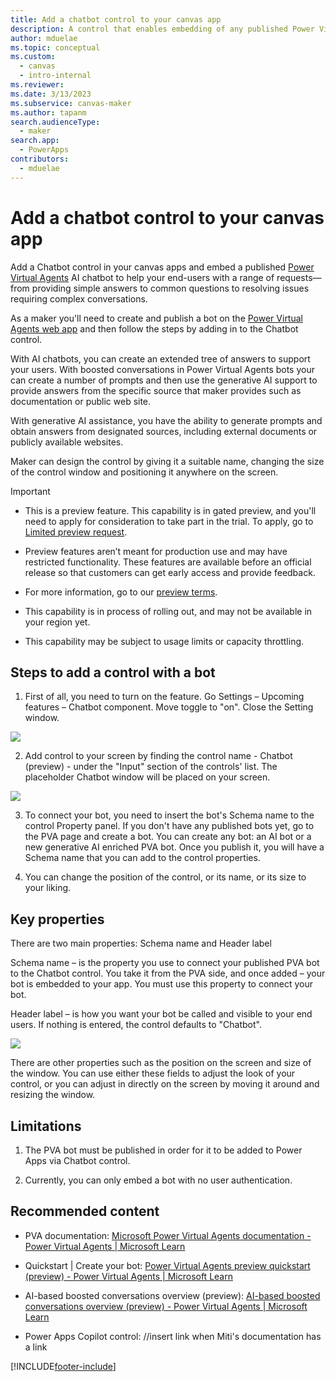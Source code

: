 ```yaml
---
title: Add a chatbot control to your canvas app
description: A control that enables embedding of any published Power Virtual Agent (PVA) bot into Power Apps for end-user.
author: mduelae
ms.topic: conceptual
ms.custom: 
  - canvas
  - intro-internal
ms.reviewer: 
ms.date: 3/13/2023
ms.subservice: canvas-maker
ms.author: tapanm
search.audienceType: 
  - maker
search.app: 
  - PowerApps
contributors:
  - mduelae
---
```


# Add a chatbot control to your canvas app

Add a Chatbot control in your canvas apps and embed a published [Power Virtual Agents](/power-virtual-agents/fundamentals-what-is-power-virtual-agents) AI chatbot to help your end-users with a range of requests&mdash;from providing simple answers to common questions to resolving issues requiring complex conversations. 

As a maker you'll need to create and publish a bot on the [Power Virtual Agents web app](/power-virtual-agents/fundamentals-what-is-power-virtual-agents-portal) and then follow the steps by adding in to the Chatbot control. 


With AI chatbots, you can create an extended tree of answers to support your users. With boosted conversations in Power Virtual Agents bots your can create a number of prompts and then use the generative AI support to provide answers from the specific source that maker provides such as documentation or public web site.

With generative AI assistance, you have the ability to generate prompts and obtain answers from designated sources, including external documents or publicly available websites.


Maker can design the control by giving it a suitable name, changing the size of the control window and positioning it anywhere on the screen.

> [!IMPORTANT]
>
> - This is a preview feature. This capability is in gated preview, and you'll need to apply for consideration to take part in the trial. To apply, go to [Limited preview request](https://forms.office.com/Pages/ResponsePage.aspx?id=v4j5cvGGr0GRqy180BHbR2LogRPRiTJDo1Rd8KnmcFRUMzlLTDZVQlJKSzNIWkVCMzE0VDFYVzk2QS4u).
>
> - Preview features aren’t meant for production use and may have restricted functionality. These features are available before an official release so that customers can get early access and provide feedback.
>
> - For more information, go to our [preview terms](https://go.microsoft.com/fwlink/?linkid=2189520).
>
> - This capability is in process of rolling out, and may not be available in your region yet.
>
> - This capability  may be subject to usage limits or capacity throttling.


## Steps to add a control with a bot

1. First of all, you need to turn on the feature. Go Settings – Upcoming features – Chatbot component. Move toggle to "on". Close the Setting window.

![](media/image2.png)

2. Add control to your screen by finding the control name - Chatbot (preview) - under the "Input" section of the controls' list. The placeholder Chatbot window will be placed on your screen.

![](media/image3.png)

3. To connect your bot, you need to insert the bot's Schema name to the control Property panel. If you don't have any published bots yet, go to the PVA page and create a bot. You can create any bot: an AI bot or a new generative AI enriched PVA bot. Once you publish it, you will have a Schema name that you can add to the control properties.

4. You can change the position of the control, or its name, or its size to your liking.

## Key properties 

There are two main properties: Schema name and Header label

Schema name – is the property you use to connect your published PVA bot to the Chatbot control. You take it from the PVA side, and once added – your bot is embedded to your app. You must use this property to connect your bot.

Header label – is how you want your bot be called and visible to your end users. If nothing is entered, the control defaults to "Chatbot".

![](media/image4.png)

There are other properties such as the position on the screen and size of the window. You can use either these fields to adjust the look of your control, or you can adjust in directly on the screen by moving it around and resizing the window.

## Limitations

1. The PVA bot must be published in order for it to be added to Power Apps via Chatbot control.

2. Currently, you can only embed a bot with no user authentication.

## Recommended content

-  PVA documentation: [Microsoft Power Virtual Agents documentation - Power Virtual Agents \| Microsoft Learn](https://learn.microsoft.com/en-us/power-virtual-agents/)

-  Quickstart \| Create your bot: [Power Virtual Agents preview quickstart (preview) - Power Virtual Agents \| Microsoft Learn](https://learn.microsoft.com/en-us/power-virtual-agents/preview/quickstart)

-  AI-based boosted conversations overview (preview): [AI-based boosted conversations overview (preview) - Power Virtual Agents \| Microsoft Learn](https://learn.microsoft.com/en-us/power-virtual-agents/nlu-gpt-overview)

-  Power Apps Copilot control: //insert link when Miti's documentation has a link



[!INCLUDE[footer-include](../../includes/footer-banner.md)]
